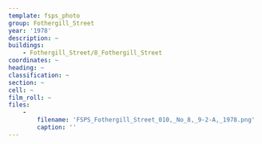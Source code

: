```yaml
---
template: fsps_photo
group: Fothergill_Street
year: '1978'
description: ~
buildings:
    - Fothergill_Street/8_Fothergill_Street
coordinates: ~
heading: ~
classification: ~
section: ~
cell: ~
film_roll: ~
files:
    -
        filename: 'FSPS_Fothergill_Street_010,_No_8,_9-2-A,_1978.png'
        caption: ''
---
```

